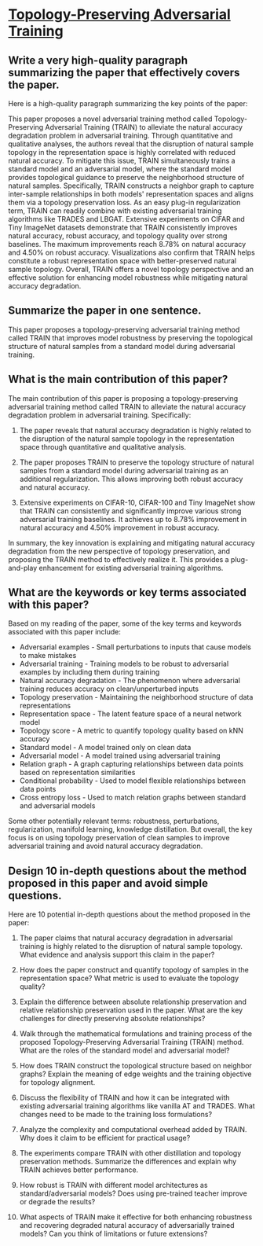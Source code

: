 # [Topology-Preserving Adversarial Training](https://arxiv.org/abs/2311.17607)

## Write a very high-quality paragraph summarizing the paper that effectively covers the paper.

 Here is a high-quality paragraph summarizing the key points of the paper:

This paper proposes a novel adversarial training method called Topology-Preserving Adversarial Training (TRAIN) to alleviate the natural accuracy degradation problem in adversarial training. Through quantitative and qualitative analyses, the authors reveal that the disruption of natural sample topology in the representation space is highly correlated with reduced natural accuracy. To mitigate this issue, TRAIN simultaneously trains a standard model and an adversarial model, where the standard model provides topological guidance to preserve the neighborhood structure of natural samples. Specifically, TRAIN constructs a neighbor graph to capture inter-sample relationships in both models' representation spaces and aligns them via a topology preservation loss. As an easy plug-in regularization term, TRAIN can readily combine with existing adversarial training algorithms like TRADES and LBGAT. Extensive experiments on CIFAR and Tiny ImageNet datasets demonstrate that TRAIN consistently improves natural accuracy, robust accuracy, and topology quality over strong baselines. The maximum improvements reach 8.78% on natural accuracy and 4.50% on robust accuracy. Visualizations also confirm that TRAIN helps constitute a robust representation space with better-preserved natural sample topology. Overall, TRAIN offers a novel topology perspective and an effective solution for enhancing model robustness while mitigating natural accuracy degradation.


## Summarize the paper in one sentence.

 This paper proposes a topology-preserving adversarial training method called TRAIN that improves model robustness by preserving the topological structure of natural samples from a standard model during adversarial training.


## What is the main contribution of this paper?

 The main contribution of this paper is proposing a topology-preserving adversarial training method called TRAIN to alleviate the natural accuracy degradation problem in adversarial training. Specifically:

1) The paper reveals that natural accuracy degradation is highly related to the disruption of the natural sample topology in the representation space through quantitative and qualitative analysis. 

2) The paper proposes TRAIN to preserve the topology structure of natural samples from a standard model during adversarial training as an additional regularization. This allows improving both robust accuracy and natural accuracy.

3) Extensive experiments on CIFAR-10, CIFAR-100 and Tiny ImageNet show that TRAIN can consistently and significantly improve various strong adversarial training baselines. It achieves up to 8.78% improvement in natural accuracy and 4.50% improvement in robust accuracy.

In summary, the key innovation is explaining and mitigating natural accuracy degradation from the new perspective of topology preservation, and proposing the TRAIN method to effectively realize it. This provides a plug-and-play enhancement for existing adversarial training algorithms.


## What are the keywords or key terms associated with this paper?

 Based on my reading of the paper, some of the key terms and keywords associated with this paper include:

- Adversarial examples - Small perturbations to inputs that cause models to make mistakes
- Adversarial training - Training models to be robust to adversarial examples by including them during training
- Natural accuracy degradation - The phenomenon where adversarial training reduces accuracy on clean/unperturbed inputs
- Topology preservation - Maintaining the neighborhood structure of data representations
- Representation space - The latent feature space of a neural network model
- Topology score - A metric to quantify topology quality based on kNN accuracy
- Standard model - A model trained only on clean data
- Adversarial model - A model trained using adversarial training
- Relation graph - A graph capturing relationships between data points based on representation similarities
- Conditional probability - Used to model flexible relationships between data points
- Cross entropy loss - Used to match relation graphs between standard and adversarial models

Some other potentially relevant terms: robustness, perturbations, regularization, manifold learning, knowledge distillation. But overall, the key focus is on using topology preservation of clean samples to improve adversarial training and avoid natural accuracy degradation.


## Design 10 in-depth questions about the method proposed in this paper and avoid simple questions.

 Here are 10 potential in-depth questions about the method proposed in the paper:

1. The paper claims that natural accuracy degradation in adversarial training is highly related to the disruption of natural sample topology. What evidence and analysis support this claim in the paper? 

2. How does the paper construct and quantify topology of samples in the representation space? What metric is used to evaluate the topology quality?

3. Explain the difference between absolute relationship preservation and relative relationship preservation used in the paper. What are the key challenges for directly preserving absolute relationships?

4. Walk through the mathematical formulations and training process of the proposed Topology-Preserving Adversarial Training (TRAIN) method. What are the roles of the standard model and adversarial model?

5. How does TRAIN construct the topological structure based on neighbor graphs? Explain the meaning of edge weights and the training objective for topology alignment. 

6. Discuss the flexibility of TRAIN and how it can be integrated with existing adversarial training algorithms like vanilla AT and TRADES. What changes need to be made to the training loss formulations?

7. Analyze the complexity and computational overhead added by TRAIN. Why does it claim to be efficient for practical usage?

8. The experiments compare TRAIN with other distillation and topology preservation methods. Summarize the differences and explain why TRAIN achieves better performance.  

9. How robust is TRAIN with different model architectures as standard/adversarial models? Does using pre-trained teacher improve or degrade the results?

10. What aspects of TRAIN make it effective for both enhancing robustness and recovering degraded natural accuracy of adversarially trained models? Can you think of limitations or future extensions?
